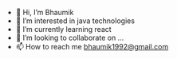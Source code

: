 - 👋 Hi, I’m Bhaumik
- 👀 I’m interested in java technologies
- 🌱 I’m currently learning react 
- 💞️ I’m looking to collaborate on ...
- 📫 How to reach me bhaumik1992@gmail.com
